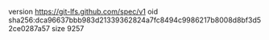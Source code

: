 version https://git-lfs.github.com/spec/v1
oid sha256:dca96637bbb983d21339362824a7fc8494c9986217b8008d8bf3d52ce0287a57
size 9257
